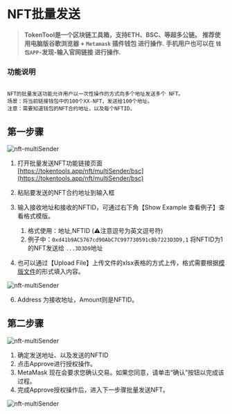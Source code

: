 # NFT批量发送

> **TokenTool是一个区块链工具箱，支持ETH、BSC、等超多公链。**
> **推荐使用电脑版谷歌浏览器 + `Metamask` 插件钱包 进行操作.**
> **手机用户也可以在 `钱包APP`-发现-输入官网链接 进行操作.**

### 功能说明

```

NFT的批量发送功能允许用户以一次性操作的方式向多个地址发送多个 NFT。
场景：将当前链接钱包中的100个XX-NFT，发送给100个地址。
注意：需要知道钱包的NFT合约地址，以及每个NFTID，

```

## 第一步骤

![nft-multiSender](../.gitbook/assets/nft/image-20231117161814363.png)

1. 打开批量发送NFT功能链接页面 [https://tokentools.app/nft/multiSender/bsc](https://tokentools.app/nft/multiSender/bsc)

2. 粘贴要发送的NFT合约地址到输入框

3. 输入接收地址和接收的NFTID，可通过右下角【Show Example 查看例子】查看格式模版。
   1. 格式使用：地址,NFTID (⚠️注意逗号为英文逗号符)
   1. 例子中：`0xd41b9AC5767cd90AbC7C997730591cBb7223D3D9,1` 将NFTID为1的NFT发送给 `...3D3D9`地址
   
4. 也可以通过【Upload File】上传文件的xlsx表格的方式上传，格式需要根据[模版文件](https://tokentools.app/example.xlsx)的形式填入内容。

![nft-multiSender](../.gitbook/assets/nft/image-20231117162124689.png)

6. Address 为接收地址，Amount则是NFTID。

## 第二步骤

![nft-multiSender](../.gitbook/assets/nft/image-20231117162504488.png)

1. 确定发送地址、以及发送的NFTID
2. 点击Approve进行授权操作。
3. MetaMask 现在会要求您确认交易。如果您同意，请单击“确认”按钮以完成该过程。
4. 完成Approve授权操作后，进入下一步骤批量发送NFT。

![nft-multiSender](../.gitbook/assets/nft/image-20231117163116173.png)

